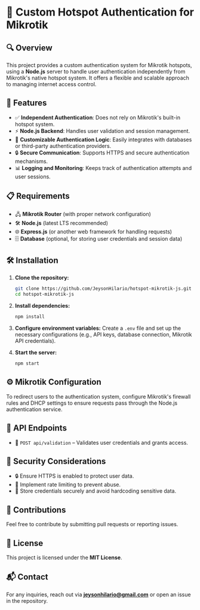 # 🚀 Custom Hotspot Authentication for Mikrotik

## 🔍 Overview
This project provides a custom authentication system for Mikrotik hotspots, using a **Node.js** server to handle user authentication independently from Mikrotik's native hotspot system. It offers a flexible and scalable approach to managing internet access control.

## 🌟 Features
- ✅ **Independent Authentication**: Does not rely on Mikrotik's built-in hotspot system.
- ⚡ **Node.js Backend**: Handles user validation and session management.
- 🔧 **Customizable Authentication Logic**: Easily integrates with databases or third-party authentication providers.
- 🔒 **Secure Communication**: Supports HTTPS and secure authentication mechanisms.
- 📊 **Logging and Monitoring**: Keeps track of authentication attempts and user sessions.

## 📋 Requirements
- 🖧 **Mikrotik Router** (with proper network configuration)
- 🛠 **Node.js** (latest LTS recommended)
- 🌐 **Express.js** (or another web framework for handling requests)
- 🗄 **Database** (optional, for storing user credentials and session data)

## 🛠 Installation
1. **Clone the repository:**
   ```sh
   git clone https://github.com/JeysonHilario/hotspot-mikrotik-js.git
   cd hotspot-mikrotik-js
   ```
2. **Install dependencies:**
   ```sh
   npm install
   ```
3. **Configure environment variables:**
   Create a `.env` file and set up the necessary configurations (e.g., API keys, database connection, Mikrotik API credentials).

4. **Start the server:**
   ```sh
   npm start
   ```

## ⚙️ Mikrotik Configuration
To redirect users to the authentication system, configure Mikrotik's firewall rules and DHCP settings to ensure requests pass through the Node.js authentication service.

## 📡 API Endpoints
- 🔑 `POST api/validation` – Validates user credentials and grants access.

## 🔐 Security Considerations
- 🔒 Ensure HTTPS is enabled to protect user data.
- 🚨 Implement rate limiting to prevent abuse.
- 🔑 Store credentials securely and avoid hardcoding sensitive data.

## 🤝 Contributions
Feel free to contribute by submitting pull requests or reporting issues.

## 📜 License
This project is licensed under the **MIT License**.

## 📬 Contact
For any inquiries, reach out via **jeysonhilario@gmail.com** or open an issue in the repository.


